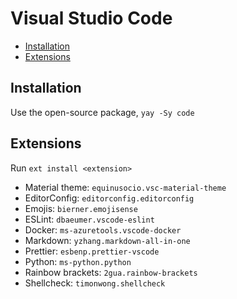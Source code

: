# Visual Studio Code

<!-- toc -->

- [Installation](#installation)
- [Extensions](#extensions)

<!-- tocstop -->

## Installation

Use the open-source package, `yay -Sy code`

## Extensions

Run `ext install <extension>`

- Material theme: `equinusocio.vsc-material-theme`
- EditorConfig: `editorconfig.editorconfig`
- Emojis: `bierner.emojisense`
- ESLint: `dbaeumer.vscode-eslint`
- Docker: `ms-azuretools.vscode-docker`
- Markdown: `yzhang.markdown-all-in-one`
- Prettier: `esbenp.prettier-vscode`
- Python: `ms-python.python`
- Rainbow brackets: `2gua.rainbow-brackets`
- Shellcheck: `timonwong.shellcheck`
